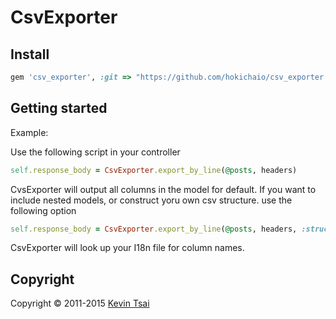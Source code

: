 # CsvExporter

## Install

```ruby
gem 'csv_exporter', :git => "https://github.com/hokichaio/csv_exporter.git"
```

## Getting started

Example:

Use the following script in your controller

```ruby
self.response_body = CsvExporter.export_by_line(@posts, headers)
```

CvsExporter will output all columns in the model for default.
If you want to include nested models, or construct yoru own csv structure.
use the following option

```ruby
self.response_body = CsvExporter.export_by_line(@posts, headers, :structure => ["id", "author.id", "author.name"])
```

CsvExporter will look up your I18n file for column names.

## Copyright

Copyright &copy; 2011-2015 [Kevin Tsai](http://www.facebook.com/hokichaio)
